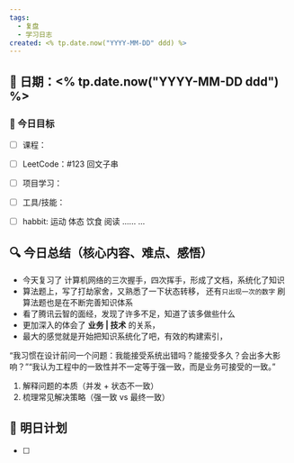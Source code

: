 ```yaml
---
tags:
  - 复盘
  - 学习日志
created: <% tp.date.now("YYYY-MM-DD" ddd) %>
---
```


## 📅 日期：<% tp.date.now("YYYY-MM-DD ddd") %>

### 📌 今日目标
- [ ] 课程：
- [ ] LeetCode：#123 回文子串
- [ ] 项目学习：
- [ ] 工具/技能：
- [ ] habbit: 运动 体态 饮食 阅读 ......
...



## 🔍 今日总结（核心内容、难点、感悟）

- 今天复习了 计算机网络的三次握手，四次挥手，形成了文档，系统化了知识
- 算法题上，写了打劫家舍，又熟悉了一下状态转移，
  还有`只出现一次的数字` 刷算法题也是在不断完善知识体系
- 看了腾讯云智的面经，发现了许多不足，知道了该多做些什么
- 更加深入的体会了 **业务 | 技术** 的关系，
- 最大的感觉就是开始把知识系统化了吧，有效的构建索引，

“我习惯在设计前问一个问题：我能接受系统出错吗？能接受多久？会出多大影响？”“我认为工程中的一致性并不一定等于强一致，而是业务可接受的一致。”
1. 解释问题的本质（并发 + 状态不一致）
2. 梳理常见解决策略（强一致 vs 最终一致）

## 🧩 明日计划
- [ ] 